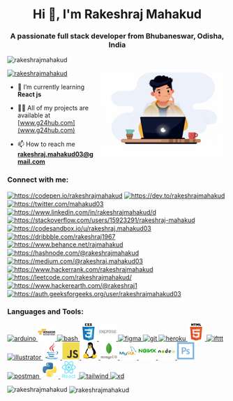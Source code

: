<h1 align="center">Hi 👋, I'm Rakeshraj Mahakud</h1>
<h3 align="center">A passionate full stack developer from Bhubaneswar, Odisha, India</h3>
<p align="left"> <img src="https://komarev.com/ghpvc/?username=rakeshrajmahakud&label=Profile%20views&color=0e75b6&style=flat" alt="rakeshrajmahakud" /> </p>
<img height= "200" width= "300" align = "right"  src= "https://github.com/rakeshrajmahakud/profile-components/blob/main/4shUyEk2t.gif?raw=true" alt="profile pic">


<p align="left"> <a href="https://github.com/rakeshrajmahakud/github-profile-trophy"><img src="https://github-profile-trophy.vercel.app/?username=rakeshrajmahakud&title=Stars,Followers&row=2&column=3" alt="rakeshrajmahakud" /></a> </p>

- 🌱 I’m currently learning **React js**

- 👨‍💻 All of my projects are available at [www.g24hub.com](www.g24hub.com)

- 📫 How to reach me **rakeshraj.mahakud03@gmail.com**

<h3 align="left">Connect with me:</h3>
<p align="left">
<a href="https://codepen.io/https://codepen.io/rakeshrajmahakud" target="blank"><img align="center" src="https://raw.githubusercontent.com/rahuldkjain/github-profile-readme-generator/master/src/images/icons/Social/codepen.svg" alt="https://codepen.io/rakeshrajmahakud" height="30" width="40" /></a>
<a href="https://dev.to/https://dev.to/rakeshrajmahakud" target="blank"><img align="center" src="https://raw.githubusercontent.com/rahuldkjain/github-profile-readme-generator/master/src/images/icons/Social/devto.svg" alt="https://dev.to/rakeshrajmahakud" height="30" width="40" /></a>
<a href="https://twitter.com/https://twitter.com/mahakud03" target="blank"><img align="center" src="https://raw.githubusercontent.com/rahuldkjain/github-profile-readme-generator/master/src/images/icons/Social/twitter.svg" alt="https://twitter.com/mahakud03" height="30" width="40" /></a>
<a href="https://linkedin.com/in/https://www.linkedin.com/in/rakeshrajmahakud/d" target="blank"><img align="center" src="https://raw.githubusercontent.com/rahuldkjain/github-profile-readme-generator/master/src/images/icons/Social/linked-in-alt.svg" alt="https://www.linkedin.com/in/rakeshrajmahakud/d" height="30" width="40" /></a>
<a href="https://stackoverflow.com/users/https://stackoverflow.com/users/15923291/rakeshraj-mahakud" target="blank"><img align="center" src="https://raw.githubusercontent.com/rahuldkjain/github-profile-readme-generator/master/src/images/icons/Social/stack-overflow.svg" alt="https://stackoverflow.com/users/15923291/rakeshraj-mahakud" height="30" width="40" /></a>
<a href="https://codesandbox.com/https://codesandbox.io/u/rakeshraj.mahakud03" target="blank"><img align="center" src="https://raw.githubusercontent.com/rahuldkjain/github-profile-readme-generator/master/src/images/icons/Social/codesandbox.svg" alt="https://codesandbox.io/u/rakeshraj.mahakud03" height="30" width="40" /></a>
<a href="https://dribbble.com/https://dribbble.com/rakeshraj1967" target="blank"><img align="center" src="https://raw.githubusercontent.com/rahuldkjain/github-profile-readme-generator/master/src/images/icons/Social/dribbble.svg" alt="https://dribbble.com/rakeshraj1967" height="30" width="40" /></a>
<a href="https://www.behance.net/https://www.behance.net/rajmahakud" target="blank"><img align="center" src="https://raw.githubusercontent.com/rahuldkjain/github-profile-readme-generator/master/src/images/icons/Social/behance.svg" alt="https://www.behance.net/rajmahakud" height="30" width="40" /></a>
<a href="https://hashnode.com/https://hashnode.com/@rakeshrajmahakud" target="blank"><img align="center" src="https://raw.githubusercontent.com/rahuldkjain/github-profile-readme-generator/master/src/images/icons/Social/hashnode.svg" alt="https://hashnode.com/@rakeshrajmahakud" height="30" width="40" /></a>
<a href="https://medium.com/https://medium.com/@rakeshraj.mahakud03" target="blank"><img align="center" src="https://raw.githubusercontent.com/rahuldkjain/github-profile-readme-generator/master/src/images/icons/Social/medium.svg" alt="https://medium.com/@rakeshraj.mahakud03" height="30" width="40" /></a>
<a href="https://www.hackerrank.com/https://www.hackerrank.com/rakeshrajmahakud" target="blank"><img align="center" src="https://raw.githubusercontent.com/rahuldkjain/github-profile-readme-generator/master/src/images/icons/Social/hackerrank.svg" alt="https://www.hackerrank.com/rakeshrajmahakud" height="30" width="40" /></a>
<a href="https://www.leetcode.com/https://leetcode.com/rakeshrajmahakud/" target="blank"><img align="center" src="https://raw.githubusercontent.com/rahuldkjain/github-profile-readme-generator/master/src/images/icons/Social/leet-code.svg" alt="https://leetcode.com/rakeshrajmahakud/" height="30" width="40" /></a>
<a href="https://www.hackerearth.com/https://www.hackerearth.com/@rakeshraj1" target="blank"><img align="center" src="https://raw.githubusercontent.com/rahuldkjain/github-profile-readme-generator/master/src/images/icons/Social/hackerearth.svg" alt="https://www.hackerearth.com/@rakeshraj1" height="30" width="40" /></a>
<a href="https://auth.geeksforgeeks.org/user/https://auth.geeksforgeeks.org/user/rakeshrajmahakud03" target="blank"><img align="center" src="https://raw.githubusercontent.com/rahuldkjain/github-profile-readme-generator/master/src/images/icons/Social/geeks-for-geeks.svg" alt="https://auth.geeksforgeeks.org/user/rakeshrajmahakud03" height="30" width="40" /></a>
</p>

<h3 align="left">Languages and Tools:</h3>
<p align="left"> <a href="https://www.arduino.cc/" target="_blank" rel="noreferrer"> <img src="https://cdn.worldvectorlogo.com/logos/arduino-1.svg" alt="arduino" width="40" height="40"/> </a> <a href="https://aws.amazon.com" target="_blank" rel="noreferrer"> <img src="https://raw.githubusercontent.com/devicons/devicon/master/icons/amazonwebservices/amazonwebservices-original-wordmark.svg" alt="aws" width="40" height="40"/> </a> <a href="https://www.gnu.org/software/bash/" target="_blank" rel="noreferrer"> <img src="https://www.vectorlogo.zone/logos/gnu_bash/gnu_bash-icon.svg" alt="bash" width="40" height="40"/> </a> <a href="https://www.w3schools.com/css/" target="_blank" rel="noreferrer"> <img src="https://raw.githubusercontent.com/devicons/devicon/master/icons/css3/css3-original-wordmark.svg" alt="css3" width="40" height="40"/> </a> <a href="https://expressjs.com" target="_blank" rel="noreferrer"> <img src="https://raw.githubusercontent.com/devicons/devicon/master/icons/express/express-original-wordmark.svg" alt="express" width="40" height="40"/> </a> <a href="https://www.figma.com/" target="_blank" rel="noreferrer"> <img src="https://www.vectorlogo.zone/logos/figma/figma-icon.svg" alt="figma" width="40" height="40"/> </a> <a href="https://git-scm.com/" target="_blank" rel="noreferrer"> <img src="https://www.vectorlogo.zone/logos/git-scm/git-scm-icon.svg" alt="git" width="40" height="40"/> </a> <a href="https://heroku.com" target="_blank" rel="noreferrer"> <img src="https://www.vectorlogo.zone/logos/heroku/heroku-icon.svg" alt="heroku" width="40" height="40"/> </a> <a href="https://www.w3.org/html/" target="_blank" rel="noreferrer"> <img src="https://raw.githubusercontent.com/devicons/devicon/master/icons/html5/html5-original-wordmark.svg" alt="html5" width="40" height="40"/> </a> <a href="https://ifttt.com/" target="_blank" rel="noreferrer"> <img src="https://www.vectorlogo.zone/logos/ifttt/ifttt-ar21.svg" alt="ifttt" width="40" height="40"/> </a> <a href="https://www.adobe.com/in/products/illustrator.html" target="_blank" rel="noreferrer"> <img src="https://www.vectorlogo.zone/logos/adobe_illustrator/adobe_illustrator-icon.svg" alt="illustrator" width="40" height="40"/> </a> <a href="https://www.java.com" target="_blank" rel="noreferrer"> <img src="https://raw.githubusercontent.com/devicons/devicon/master/icons/java/java-original.svg" alt="java" width="40" height="40"/> </a> <a href="https://developer.mozilla.org/en-US/docs/Web/JavaScript" target="_blank" rel="noreferrer"> <img src="https://raw.githubusercontent.com/devicons/devicon/master/icons/javascript/javascript-original.svg" alt="javascript" width="40" height="40"/> </a> <a href="https://www.linux.org/" target="_blank" rel="noreferrer"> <img src="https://raw.githubusercontent.com/devicons/devicon/master/icons/linux/linux-original.svg" alt="linux" width="40" height="40"/> </a> <a href="https://www.mongodb.com/" target="_blank" rel="noreferrer"> <img src="https://raw.githubusercontent.com/devicons/devicon/master/icons/mongodb/mongodb-original-wordmark.svg" alt="mongodb" width="40" height="40"/> </a> <a href="https://www.mysql.com/" target="_blank" rel="noreferrer"> <img src="https://raw.githubusercontent.com/devicons/devicon/master/icons/mysql/mysql-original-wordmark.svg" alt="mysql" width="40" height="40"/> </a> <a href="https://www.nginx.com" target="_blank" rel="noreferrer"> <img src="https://raw.githubusercontent.com/devicons/devicon/master/icons/nginx/nginx-original.svg" alt="nginx" width="40" height="40"/> </a> <a href="https://nodejs.org" target="_blank" rel="noreferrer"> <img src="https://raw.githubusercontent.com/devicons/devicon/master/icons/nodejs/nodejs-original-wordmark.svg" alt="nodejs" width="40" height="40"/> </a> <a href="https://www.photoshop.com/en" target="_blank" rel="noreferrer"> <img src="https://raw.githubusercontent.com/devicons/devicon/master/icons/photoshop/photoshop-line.svg" alt="photoshop" width="40" height="40"/> </a> <a href="https://postman.com" target="_blank" rel="noreferrer"> <img src="https://www.vectorlogo.zone/logos/getpostman/getpostman-icon.svg" alt="postman" width="40" height="40"/> </a> <a href="https://www.python.org" target="_blank" rel="noreferrer"> <img src="https://raw.githubusercontent.com/devicons/devicon/master/icons/python/python-original.svg" alt="python" width="40" height="40"/> </a> <a href="https://reactjs.org/" target="_blank" rel="noreferrer"> <img src="https://raw.githubusercontent.com/devicons/devicon/master/icons/react/react-original-wordmark.svg" alt="react" width="40" height="40"/> </a> <a href="https://tailwindcss.com/" target="_blank" rel="noreferrer"> <img src="https://www.vectorlogo.zone/logos/tailwindcss/tailwindcss-icon.svg" alt="tailwind" width="40" height="40"/> </a> <a href="https://www.adobe.com/products/xd.html" target="_blank" rel="noreferrer"> <img src="https://cdn.worldvectorlogo.com/logos/adobe-xd.svg" alt="xd" width="40" height="40"/> </a> </p>

<p><img align="left" src="https://github-readme-stats.vercel.app/api/top-langs?username=rakeshrajmahakud&show_icons=true&locale=en&layout=compact" alt="rakeshrajmahakud" /></p>

<p>&nbsp;<img align="center" src="https://github-readme-stats.vercel.app/api?username=rakeshrajmahakud&show_icons=true&locale=en" alt="rakeshrajmahakud" /></p>

